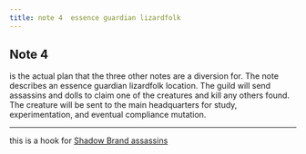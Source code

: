 ```yaml
---
title: note 4  essence guardian lizardfolk 
---
```


## Note 4 

is the actual plan that the three other notes are a diversion for.  The note describes an essence guardian lizardfolk location. The guild will send assassins and dolls to claim one of the creatures and kill any others found.  The creature will be sent to the main headquarters for study, experimentation, and eventual compliance mutation.

---

this is a hook for [Shadow Brand assassins](/outskirts/modules/e6_shadow_brand_assassins/)
